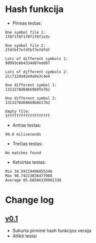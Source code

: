 # Hash funkcija

- Pirmas testas:
```
One symbol file 1: 
1f8f1f8f1f8f1f8f1e3c

One symbol file 2: 
2fdfbf7efdfbf7efdfdf

Lots of different symbols 1: 
98993c6b4334d87edd97

Lots of different symbols 2: 
2cc712da92e0a9a3c4e4

One different symbol 1: 
1313278d68669b0fe7b2

One different symbol 2: 
1313278d68669b0e17b2

Empty file: 
3fffffffffffffffffff
```
- Antras testas:
```
99.0 miliseconds
```
- Trečias testas:
```
No matches found
```

- Ketvirtas testas:
```
Min 34.59119496855346 
Max 98.74213836477988
Average 85.66566339901338
```

# Change log

## [v0.1](https://github.com/ignassimkunas/blockchain/releases/tag/v0.1)
- Sukurta pirminė hash funkcijos versija
- Atlikti testai
